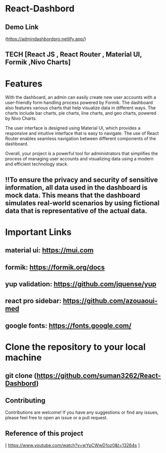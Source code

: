 # React-Dashbord

## Demo Link 
 (https://admindashbordpro.netlify.app/)

## TECH   [React JS , React Router , Material UI, Formik ,Nivo Charts]

# Features
With the dashboard, an admin can easily create new user accounts with a user-friendly form handling process powered by Formik. The dashboard also features various charts that help visualize data in different ways. The charts include bar charts, pie charts, line charts, and geo charts, powered by Nivo Charts.

The user interface is designed using Material UI, which provides a responsive and intuitive interface that is easy to navigate. The use of React Router enables seamless navigation between different components of the dashboard.

Overall, your project is a powerful tool for administrators that simplifies the process of managing user accounts and visualizing data using a modern and efficient technology stack. 
## !!To ensure the privacy and security of sensitive information, all data used in the dashboard is mock data. This means that the dashboard simulates real-world scenarios by using fictional data that is representative of the actual data.

# Important Links
 ## material ui: https://mui.com
 ## formik: https://formik.org/docs
 ## yup validation: https://github.com/jquense/yup
 ## react pro sidebar: https://github.com/azouaoui-med
## google fonts: https://fonts.google.com/

# Clone the repository to your local machine 
## git clone (https://github.com/suman3262/React-Dashbord)

## Contributing 
Contributions are welcome! If you have any suggestions or find any issues, please feel free to open an issue or a pull request.

## Reference of this project 
[ https://www.youtube.com/watch?v=wYpCWwD1oz0&t=13264s ]
